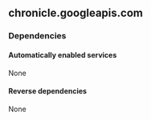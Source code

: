 ## chronicle.googleapis.com

### Dependencies

#### Automatically enabled services

None

#### Reverse dependencies

None
